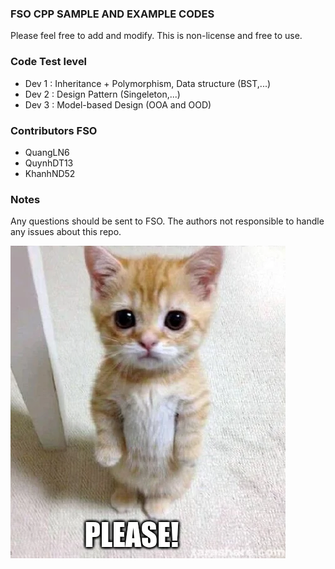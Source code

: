 ### FSO CPP SAMPLE AND EXAMPLE CODES

Please feel free to add and modify. This is non-license and free to use.

### Code Test level

* Dev 1 : Inheritance + Polymorphism, Data structure (BST,...)
* Dev 2 : Design Pattern (Singeleton,...)
* Dev 3 : Model-based Design (OOA and OOD)



### Contributors FSO

* QuangLN6
* QuynhDT13
* KhanhND52

### Notes

Any questions should be sent to FSO. The authors not responsible to handle any issues about this repo.

![](https://github.com/lenhatquang2512/fso_training_CPP_Code_test/blob/Quynh/hi.png)

